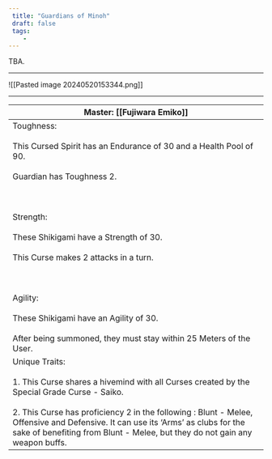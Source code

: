 ```yaml
---
 title: "Guardians of Minoh"
 draft: false
 tags:
    -
---
```

TBA.

---

![[Pasted image 20240520153344.png]]

---

| Master: [[Fujiwara Emiko]]                                                                                                                                                                                                                                                                                                                                                                     |
| ---------------------------------------------------------------------------------------------------------------------------------------------------------------------------------------------------------------------------------------------------------------------------------------------------------------------------------------------------------------------------------------------- |
| Toughness: <br><br>This Cursed Spirit has an Endurance of 30 and a Health Pool of 90.<br><br>Guardian has Toughness 2.<br><br>  <br><br>Strength:<br><br>These Shikigami have a Strength of 30.<br><br>This Curse makes 2 attacks in a turn.<br><br>  <br><br>Agility:<br><br>These Shikigami have an Agility of 30.<br><br>After being summoned, they must stay within 25 Meters of the User. |
| Unique Traits:<br><br>1. This Curse shares a hivemind with all Curses created by the Special Grade Curse - Saiko. <br><br>2. This Curse has proficiency 2 in the following : Blunt - Melee, Offensive and Defensive. It can use its ‘Arms’ as clubs for the sake of benefiting from Blunt - Melee, but they do not gain any weapon buffs.                                                      |
